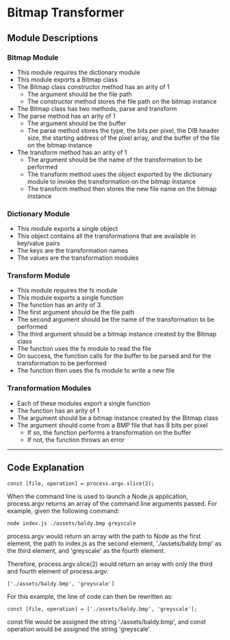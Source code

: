 # Bitmap Transformer

## Module Descriptions

### Bitmap Module
- This module requires the dictionary module
- This module exports a Bitmap class
- The Bitmap class constructor method has an arity of 1
    - The argument should be the file path
    - The constructor method stores the file path on the bitmap instance
- The Bitmap class has two methods, parse and transform
- The parse method has an arity of 1
    - The argument should be the buffer
    - The parse method stores the type, the bits per pixel, the DIB header size, the starting address of the pixel array, and the buffer of the file on the bitmap instance
- The transform method has an arity of 1
    - The argument should be the name of the transformation to be performed
    - The transform method uses the object exported by the dictionary module to invoke the transformation on the bitmap instance
    - The transform method then stores the new file name on the bitmap instance

### Dictionary Module
- This module exports a single object
- This object contains all the transformations that are available in key/value pairs
- The keys are the transformation names
- The values are the transformation modules

### Transform Module
- This module requires the fs module
- This module exports a single function
- The function has an arity of 3
- The first argument should be the file path
- The second argument should be the name of the transformation to be performed
- The third argument should be a bitmap instance created by the Bitmap class
- The function uses the fs module to read the file
- On success, the function calls for the buffer to be parsed and for the transformation to be performed
- The function then uses the fs module to write a new file

### Transformation Modules
- Each of these modules export a single function
- The function has an arity of 1
- The argument should be a bitmap instance created by the Bitmap class
- The argument should come from a BMP file that has 8 bits per pixel
    - If so, the function performs a transformation on the buffer
    - If not, the function throws an error

---

## Code Explanation
`const [file, operation] = process.argv.slice(2);`

When the command line is used to launch a Node.js application, process.argv returns an array of the command line arguments passed. For example, given the following command:

`node index.js ./assets/baldy.bmp greyscale`

process.argv would return an array with the path to Node as the first element, the path to index.js as the second element, './assets/baldy.bmp' as the third element, and 'greyscale' as the fourth element.

Therefore, process.argv.slice(2) would return an array with only the third and fourth element of process.argv:

`['./assets/baldy.bmp', 'greyscale']`

For this example, the line of code can then be rewritten as:

`const [file, operation] = ['./assets/baldy.bmp', 'greyscale'];`

const file would be assigned the string './assets/baldy.bmp', and const operation would be assigned the string 'greyscale'.